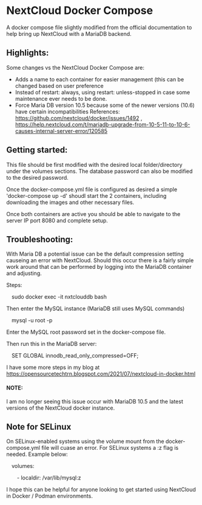 # NextCloud Docker Compose
A docker compose file slightly modified from the official documentation to help bring up NextCloud with a MariaDB backend.

## Highlights:
Some changes vs the NextCloud Docker Compose are:
 - Adds a name to each container for easier management (this can be changed based on user preference
 - Instead of restart: always, using restart: unless-stopped in case some maintenance ever needs to be done.
 - Force Maria DB version 10.5 because some of the newer versions (10.6) have certain incompatibilities
   References: https://github.com/nextcloud/docker/issues/1492 , https://help.nextcloud.com/t/mariadb-upgrade-from-10-5-11-to-10-6-causes-internal-server-error/120585


## Getting started:
This file should be first modified with the desired local folder/directory under the volumes sections. The database password can also be modified to the desired password.

Once the docker-compose.yml file is configured as desired a simple 'docker-compose up -d' shoudl start the 2 containers, including downloading the images and other necessary files. 

Once both containers are active you should be able to navigate to the server IP port 8080 and complete setup. 

## Troubleshooting:
With Maria DB a potential issue can be the default compression setting causeing an error with NextCloud. Should this occur there is a fairly simple work around that can be performed by logging into the MariaDB container and adjusting. 

Steps:

&ensp;&ensp;sudo docker exec -it nxtclouddb bash

Then enter the MySQL instance (MariaDB still uses MySQL commands)

&ensp;&ensp;mysql -u root -p

Enter the MySQL root password set in the docker-compose file.

Then run this in the MariaDB server:

&ensp;&ensp;SET GLOBAL innodb_read_only_compressed=OFF;
  
I have some more steps in my blog at https://opensourcetechtrn.blogspot.com/2021/07/nextcloud-in-docker.html

#### NOTE: 

I am no longer seeing this issue occur with MariaDB 10.5 and the latest versions of the NextCloud docker instance.
 
## Note for SELinux
On SELinux-enabled systems using the volume mount from the docker-compose.yml file will cuase an error. For SELinux systems a :z flag is needed. Example below:

&ensp;&ensp;volumes:

&ensp;&ensp;&ensp;&ensp;- localdir: /var/lib/mysql:z
  
I hope this can be helpful for anyone looking to get started using NextCloud in Docker / Podman environments. 
